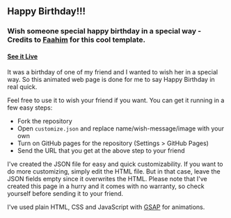 ## Happy Birthday!!!

### Wish someone special happy birthday in a special way - Credits to [Faahim](https://github.com/faahim/happy-birthday) for this cool template.

#### [See it Live](https://hongyanlee0614.github.io/happy-birthday/)

It was a birthday of one of my friend and I wanted to wish her in a special way. So this animated web page is done for me to say Happy Birthday in real quick.

Feel free to use it to wish your friend if you want.
You can get it running in a few easy steps:

* Fork the repository
* Open `customize.json` and replace name/wish-message/image with your own
* Turn on GitHub pages for the repository (Settings > GitHub Pages)
* Send the URL that you get at the above step to your friend

I've created the JSON file for easy and quick customizability. If you want to do more customizing, simply edit the HTML file. But in that case, leave the JSON fields empty since it overwrites the HTML. Please note that I've created this page in a hurry and it comes with no warranty, so check yourself before sending it to your friend.

I've used plain HTML, CSS and JavaScript with [GSAP](https://greensock.com/gsap) for animations.
